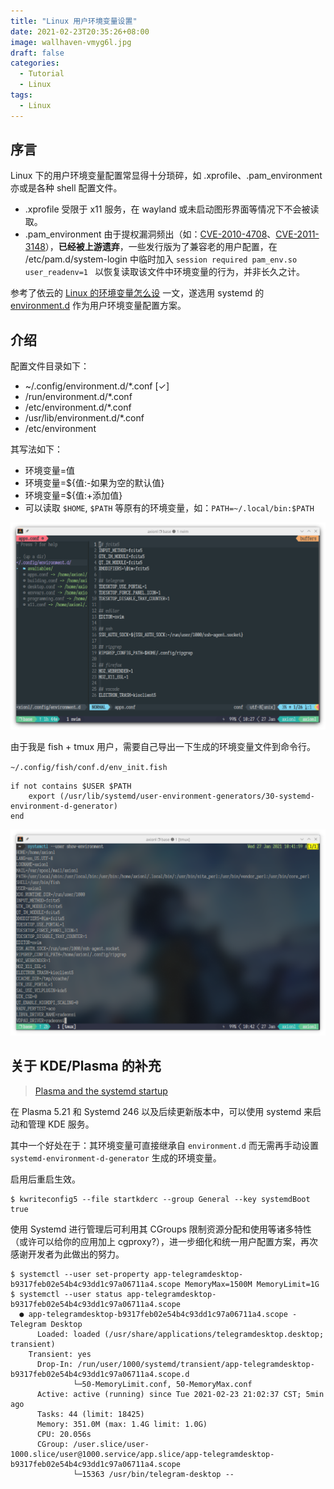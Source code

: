 ```yaml
---
title: "Linux 用户环境变量设置"
date: 2021-02-23T20:35:26+08:00
image: wallhaven-vmyg6l.jpg
draft: false
categories:
  - Tutorial
  - Linux
tags:
  - Linux
---
```


## 序言

Linux 下的用户环境变量配置常显得十分琐碎，如 .xprofile、.pam_environment 亦或是各种 shell 配置文件。

- .xprofile 受限于 x11 服务，在 wayland 或未启动图形界面等情况下不会被读取。
- .pam_environment 由于提权漏洞频出（如：[CVE-2010-4708](https://cve.mitre.org/cgi-bin/cvename.cgi?name=CVE-2010-4708)、[CVE-2011-3148](https://nvd.nist.gov/vuln/detail/CVE-2011-3148)），**已经被上游遗弃**，一些发行版为了兼容老的用户配置，在 /etc/pam.d/system-login 中临时加入 `session required pam_env.so user_readenv=1 ` 以恢复读取该文件中环境变量的行为，并非长久之计。

参考了依云的 [Linux 的环境变量怎么设](https://blog.lilydjwg.me/2020/7/22/linux-environment-variables.215496.html) 一文，遂选用 systemd 的 [environment.d](https://www.freedesktop.org/software/systemd/man/environment.d.html) 作为用户环境变量配置方案。

## 介绍

配置文件目录如下：

- ~/.config/environment.d/\*.conf [✓]
- /run/environment.d/\*.conf
- /etc/environment.d/\*.conf
- /usr/lib/environment.d/\*.conf
- /etc/environment

其写法如下：

- 环境变量=值
- 环境变量=${值:-如果为空的默认值}
- 环境变量=${值:+添加值}
- 可以读取 `$HOME`, `$PATH` 等原有的环境变量，如：`PATH=~/.local/bin:$PATH`

![apps.conf](apps.png)

由于我是 fish + tmux 用户，需要自己导出一下生成的环境变量文件到命令行。

`~/.config/fish/conf.d/env_init.fish`

```fish
if not contains $USER $PATH
    export (/usr/lib/systemd/user-environment-generators/30-systemd-environment-d-generator)
end
```

![show environments](show_env.png)

## 关于 KDE/Plasma 的补充

>[Plasma and the systemd startup](https://blog.davidedmundson.co.uk/blog/plasma-and-the-systemd-startup/)

在 Plasma 5.21 和 Systemd 246 以及后续更新版本中，可以使用 systemd 来启动和管理 KDE 服务。

其中一个好处在于：其环境变量可直接继承自 `environment.d` 而无需再手动设置 `systemd-environment-d-generator` 生成的环境变量。

启用后重启生效。

```fish
$ kwriteconfig5 --file startkderc --group General --key systemdBoot true
```


使用 Systemd 进行管理后可利用其 CGroups 限制资源分配和使用等诸多特性（或许可以给你的应用加上 cgproxy?），进一步细化和统一用户配置方案，再次感谢开发者为此做出的努力。

```fish
$ systemctl --user set-property app-telegramdesktop-b9317feb02e54b4c93dd1c97a06711a4.scope MemoryMax=1500M MemoryLimit=1G
$ systemctl --user status app-telegramdesktop-b9317feb02e54b4c93dd1c97a06711a4.scope
  ● app-telegramdesktop-b9317feb02e54b4c93dd1c97a06711a4.scope - Telegram Desktop
      Loaded: loaded (/usr/share/applications/telegramdesktop.desktop; transient)
    Transient: yes
      Drop-In: /run/user/1000/systemd/transient/app-telegramdesktop-b9317feb02e54b4c93dd1c97a06711a4.scope.d
              └─50-MemoryLimit.conf, 50-MemoryMax.conf
      Active: active (running) since Tue 2021-02-23 21:02:37 CST; 5min ago
      Tasks: 44 (limit: 18425)
      Memory: 351.0M (max: 1.4G limit: 1.0G)
      CPU: 20.056s
      CGroup: /user.slice/user-1000.slice/user@1000.service/app.slice/app-telegramdesktop-b9317feb02e54b4c93dd1c97a06711a4.scope
              └─15363 /usr/bin/telegram-desktop --
```